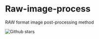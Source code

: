 # Raw-image-process
RAW format image post-processing method


![Github stars](https://img.shields.io/github/stars/Dream-gpc/Raw-image-process.svg)
  
